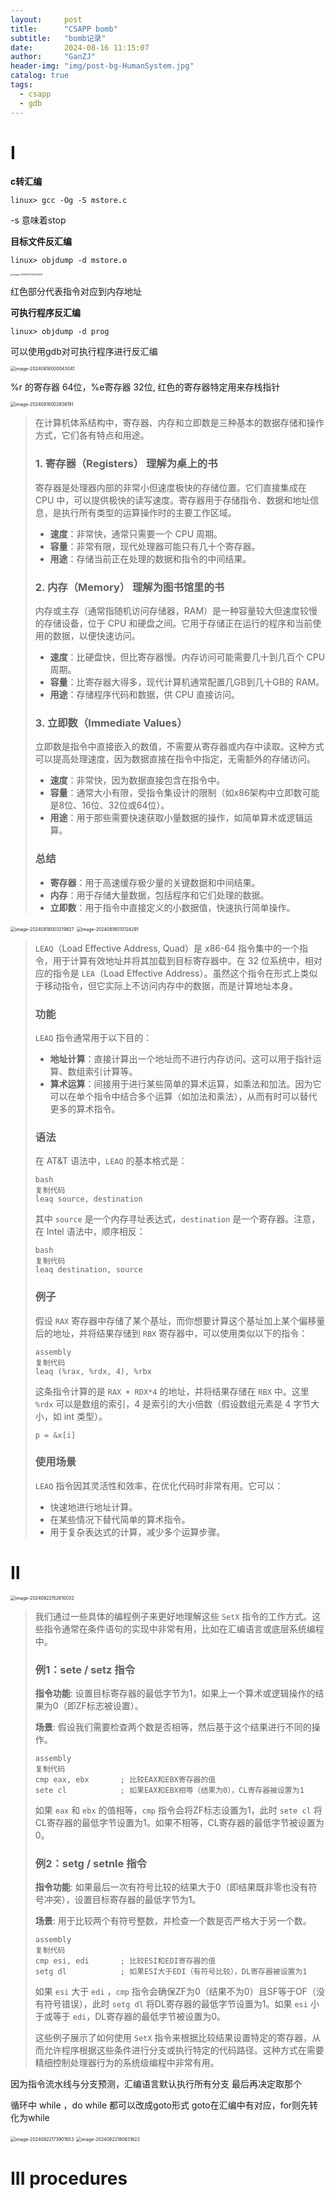 ```yaml
---
layout:     post
title:      "CSAPP bomb"
subtitle:   "bomb记录"
date:       2024-08-16 11:15:07
author:     "GanZJ"
header-img: "img/post-bg-HumanSystem.jpg"
catalog: true
tags:
  - csapp
  - gdb
---
```


# Ⅰ

**c转汇编**

`linux> gcc -Og -S mstore.c`

-s 意味着stop

**目标文件反汇编**

`linux> objdump -d mstore.o`

<img src="/img/in-post/image-20240817232624635.png" alt="image-20240817232624635" style="zoom:25%;" />

红色部分代表指令对应到内存地址

**可执行程序反汇编**

`linux> objdump -d prog`

可以使用gdb对可执行程序进行反汇编 

<img src="/img/in-post/image-20240818000043041.png" alt="image-20240818000043041" style="zoom:50%;" />

%r 的寄存器 64位，%e寄存器 32位, 红色的寄存器特定用来存栈指针

<img src="/img/in-post/image-20240818002836191.png" alt="image-20240818002836191" style="zoom:50%;" />

> 在计算机体系结构中，寄存器、内存和立即数是三种基本的数据存储和操作方式，它们各有特点和用途。
>
> ### 1. 寄存器（Registers） 理解为桌上的书
>
> 寄存器是处理器内部的非常小但速度极快的存储位置。它们直接集成在 CPU 中，可以提供极快的读写速度。寄存器用于存储指令、数据和地址信息，是执行所有类型的运算操作时的主要工作区域。
>
> - **速度**：非常快，通常只需要一个 CPU 周期。
> - **容量**：非常有限，现代处理器可能只有几十个寄存器。
> - **用途**：存储当前正在处理的数据和指令的中间结果。
>
> ### 2. 内存（Memory） 理解为图书馆里的书
>
> 内存或主存（通常指随机访问存储器，RAM）是一种容量较大但速度较慢的存储设备，位于 CPU 和硬盘之间。它用于存储正在运行的程序和当前使用的数据，以便快速访问。
>
> - **速度**：比硬盘快，但比寄存器慢。内存访问可能需要几十到几百个 CPU 周期。
> - **容量**：比寄存器大得多，现代计算机通常配置几GB到几十GB的 RAM。
> - **用途**：存储程序代码和数据，供 CPU 直接访问。
>
> ### 3. 立即数（Immediate Values）
>
> 立即数是指令中直接嵌入的数值，不需要从寄存器或内存中读取。这种方式可以提高处理速度，因为数据直接在指令中指定，无需额外的存储访问。
>
> - **速度**：非常快，因为数据直接包含在指令中。
> - **容量**：通常大小有限，受指令集设计的限制（如x86架构中立即数可能是8位、16位、32位或64位）。
> - **用途**：用于那些需要快速获取小量数据的操作，如简单算术或逻辑运算。
>
> ### 总结
>
> - **寄存器**：用于高速缓存极少量的关键数据和中间结果。
> - **内存**：用于存储大量数据，包括程序和它们处理的数据。
> - **立即数**：用于指令中直接定义的小数据值，快速执行简单操作。

<img src="/img/in-post/image-20240818003219827.png" alt="image-20240818003219827" style="zoom:50%;" />

<img src="/img/in-post/image-20240818010124291.png" alt="image-20240818010124291" style="zoom:50%;" />

> `LEAQ`（Load Effective Address, Quad）是 x86-64 指令集中的一个指令，用于计算有效地址并将其加载到目标寄存器中。在 32 位系统中，相对应的指令是 `LEA`（Load Effective Address）。虽然这个指令在形式上类似于移动指令，但它实际上不访问内存中的数据，而是计算地址本身。
>
> ### 功能
>
> `LEAQ` 指令通常用于以下目的：
>
> - **地址计算**：直接计算出一个地址而不进行内存访问。这可以用于指针运算、数组索引计算等。
> - **算术运算**：间接用于进行某些简单的算术运算，如乘法和加法。因为它可以在单个指令中结合多个运算（如加法和乘法），从而有时可以替代更多的算术指令。
>
> ### 语法
>
> 在 AT&T 语法中，`LEAQ` 的基本格式是：
>
> ```
> bash
> 复制代码
> leaq source, destination
> ```
>
> 其中 `source` 是一个内存寻址表达式，`destination` 是一个寄存器。注意，在 Intel 语法中，顺序相反：
>
> ```
> bash
> 复制代码
> leaq destination, source
> ```
>
> ### 例子
>
> 假设 `RAX` 寄存器中存储了某个基址，而你想要计算这个基址加上某个偏移量后的地址，并将结果存储到 `RBX` 寄存器中，可以使用类似以下的指令：
>
> ```
> assembly
> 复制代码
> leaq (%rax, %rdx, 4), %rbx
> ```
>
> 这条指令计算的是 `RAX + RDX*4` 的地址，并将结果存储在 `RBX` 中。这里 `%rdx` 可以是数组的索引，4 是索引的大小倍数（假设数组元素是 4 字节大小，如 int 类型）。
>
> `p = &x[i]`
>
> ### 使用场景
>
> `LEAQ` 指令因其灵活性和效率，在优化代码时非常有用。它可以：
>
> - 快速地进行地址计算。
> - 在某些情况下替代简单的算术指令。
> - 用于复杂表达式的计算，减少多个运算步骤。



# Ⅱ

<img src="../img/in-post/image-20240822152610032.png" alt="image-20240822152610032" style="zoom:50%;" />

> 我们通过一些具体的编程例子来更好地理解这些 `SetX` 指令的工作方式。这些指令通常在条件语句的实现中非常有用，比如在汇编语言或底层系统编程中。
>
> ### 例1：sete / setz 指令
>
> **指令功能**: 设置目标寄存器的最低字节为1，如果上一个算术或逻辑操作的结果为0（即ZF标志被设置）。
>
> **场景**: 假设我们需要检查两个数是否相等，然后基于这个结果进行不同的操作。
>
> ```
> assembly
> 复制代码
> cmp eax, ebx       ; 比较EAX和EBX寄存器的值
> sete cl            ; 如果EAX和EBX相等（结果为0），CL寄存器被设置为1
> ```
>
> 如果 `eax` 和 `ebx` 的值相等，`cmp` 指令会将ZF标志设置为1，此时 `sete cl` 将CL寄存器的最低字节设置为1。如果不相等，CL寄存器的最低字节被设置为0。
>
> ### 例2：setg / setnle 指令
>
> **指令功能**: 如果最后一次有符号比较的结果大于0（即结果既非零也没有符号冲突），设置目标寄存器的最低字节为1。
>
> **场景**: 用于比较两个有符号整数，并检查一个数是否严格大于另一个数。
>
> ```
> assembly
> 复制代码
> cmp esi, edi       ; 比较ESI和EDI寄存器的值
> setg dl            ; 如果ESI大于EDI（有符号比较），DL寄存器被设置为1
> ```
>
> 如果 `esi` 大于 `edi` ，`cmp` 指令会确保ZF为0（结果不为0）且SF等于OF（没有符号错误），此时 `setg dl` 将DL寄存器的最低字节设置为1。如果 `esi` 小于或等于 `edi`，DL寄存器的最低字节被设置为0。
>
> 这些例子展示了如何使用 `SetX` 指令来根据比较结果设置特定的寄存器，从而允许程序根据这些条件进行分支或执行特定的代码路径。这种方式在需要精细控制处理器行为的系统级编程中非常有用。



因为指令流水线与分支预测，汇编语言默认执行所有分支 最后再决定取那个

循环中 while ，do while 都可以改成goto形式 goto在汇编中有对应，for则先转化为while

<img src="../img/in-post/image-20240822173901653.png" alt="image-20240822173901653" style="zoom:50%;" />

<img src="../img/in-post/image-20240822180631622.png" alt="image-20240822180631622" style="zoom:50%;" />

# III procedures 

